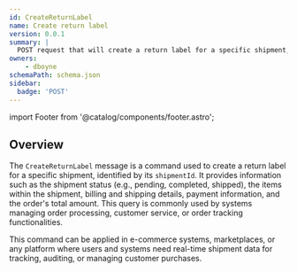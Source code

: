 ```yaml
---
id: CreateReturnLabel
name: Create return label
version: 0.0.1
summary: |
  POST request that will create a return label for a specific shipment, identified by its shipmentId.
owners:
    - dboyne
schemaPath: schema.json
sidebar:
  badge: 'POST'
---
```


import Footer from '@catalog/components/footer.astro';

## Overview

The `CreateReturnLabel` message is a command used to create a return label for a specific shipment, identified by its `shipmentId`. It provides information such as the shipment status (e.g., pending, completed, shipped), the items within the shipment, billing and shipping details, payment information, and the order's total amount. This query is commonly used by systems managing order processing, customer service, or order tracking functionalities.

This command can be applied in e-commerce systems, marketplaces, or any platform where users and systems need real-time shipment data for tracking, auditing, or managing customer purchases.

<NodeGraph />

<SchemaViewer file="schema.json" title="JSON Schema" maxHeight="500" />